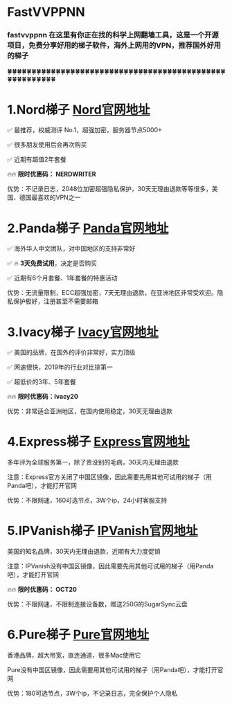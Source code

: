 # FastVVPPNN

### fastvvppnn 在这里有你正在找的科学上网翻墙工具，这是一个开源项目，免费分享好用的梯子软件，海外上网用的VPN，推荐国外好用的梯子

🍀🍀🍀🍀🍀🍀🍀🍀🍀🍀🍀🍀🍀🍀🍀🍀🍀🍀🍀🍀🍀🍀🍀🍀🍀🍀🍀🍀🍀🍀🍀🍀🍀🍀🍀🍀🍀🍀🍀🍀🍀🍀🍀🍀🍀🍀🍀🍀🍀🍀🍀🍀🍀🍀🍀


# 1.Nord梯子   [Nord官网地址](https://go.nordlocker.net/aff_c?offer_id=15&aff_id=38201&url_id=6063&aff_sub=github&aff_sub2=fastvvppnn)

✅ 最推荐，权威测评 No.1，超强加密，服务器节点5000+

✅ 很多朋友使用后会再次购买

✅ 近期有超值2年套餐

🔥🔥 **限时优惠码： NERDWRITER**

优势：不记录日志，2048位加密超强隐私保护，30天无理由退款等等很多，美国、德国最喜欢的VPN之一


# 2.Panda梯子 [Panda官网地址](https://www.panhdpe.xyz/r/22216799)

✅ 海外华人中文团队，对中国地区的支持非常好

✅ 🔥 **3天免费试用**，决定是否购买

✅ 近期有6个月套餐、1年套餐的特惠活动

优势：无流量限制，ECC超强加密，7天无理由退款，在亚洲地区非常受欢迎。隐私保护极好，注册甚至不需要邮箱

# 3.Ivacy梯子 [Ivacy官网地址](https://www.ivacykodi.com/easter-deal-2020/?aff=91814&data1=github&data2=fastvvppnn)

✅ 美国的品牌，在国外的评价非常好，实力顶级

✅ 网速很快，2019年的行业对比排第一

✅ 超低价的3年、5年套餐

🔥🔥 **限时优惠码：Ivacy20**

优势：非常适合亚洲地区，在国内使用稳定，30天无理由退款



# 4.Express梯子 [Express官网地址](https://www.xvbelink.com/?a_fid=tizi_vpn&chan=github&data1=fastvvppnn)

多年评为全球服务第一，除了贵没别的毛病，30天内无理由退款

注意：Express官方关闭了中国区镜像，因此需要先用其他可试用的梯子（用Panda吧），才能打开官网

优势：不限网速，160可选节点，3W个ip，24小时客服支持




# 5.IPVanish梯子 [IPVanish官网地址](https://affiliategroove.com/scripts/click.php?a_aid=vvppnn&data1=github&data2=fastvvppnn)

美国的知名品牌，30天内无理由退款，近期有大力度促销

注意：IPVanish没有中国区镜像，因此需要先用其他可试用的梯子（用Panda吧），才能打开官网

🔥🔥 **限时优惠码： OCT20**


优势：不限网速，不限制连接设备数，赠送250G的SugarSync云盘


# 6.Pure梯子 [Pure官网地址](https://billing.purevpn.com/aff.php?aff=42611&data1=github&data2=fastvvppnn)

香港品牌，超大带宽，直连通道，很多Mac使用它

Pure没有中国区镜像，因此需要用其他可试用的梯子（用Panda吧），才能打开官网

优势：180可选节点，3W个ip，不记录日志，完全保护个人隐私

